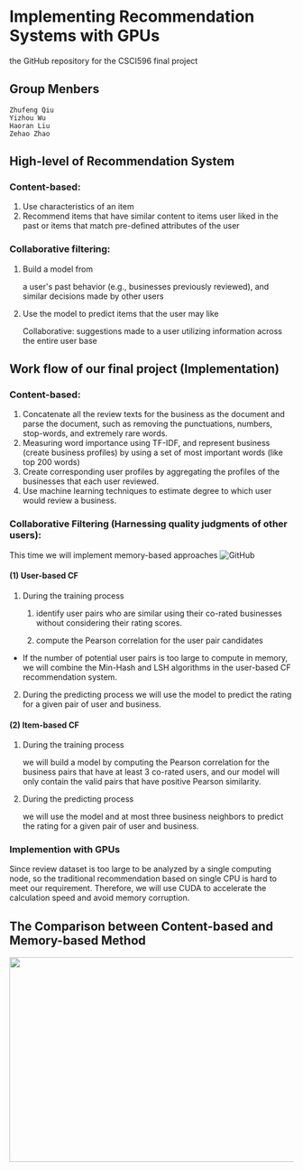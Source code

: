 # Implementing Recommendation Systems with GPUs
the GitHub repository for the CSCI596 final project

## Group Menbers
    Zhufeng Qiu
    Yizhou Wu
    Haoran Liu
    Zehao Zhao



## High-level of Recommendation System

### Content-based:
1.	Use characteristics of an item
2.	Recommend items that have similar content to items user liked in the past or items that match pre-defined attributes of the user

### Collaborative filtering:
1.	Build a model from
    
    a user's past behavior (e.g., businesses previously reviewed), and similar decisions made by other users
    
2.	Use the model to predict items that the user may like

    Collaborative: suggestions made to a user utilizing information across the entire user base



## Work flow of our final project (Implementation)
### Content-based: 
1.	Concatenate all the review texts for the business as the document and parse the document, such as removing the punctuations, numbers, stop-words, and extremely rare words.
2.	Measuring word importance using TF-IDF, and represent business (create business profiles) by using a set of most important words (like top 200 words)
3.	Create corresponding user profiles by aggregating the profiles of the businesses that each user reviewed.
4.	Use machine learning techniques to estimate degree to which user would review a business.

### Collaborative Filtering (Harnessing quality judgments of other users):
This time we will implement memory-based approaches
![GitHub](https://raw.githubusercontent.com/ZhufengQiu/csci596_final_project/main/img/work_flow.jpg)
#### (1)	User-based CF
1.	During the training process
    
    1. identify user pairs who are similar using their co-rated businesses without considering their rating scores.
    
    2. compute the Pearson correlation for the user pair candidates 
    
* If the number of potential user pairs is too large to compute in memory, we will combine the Min-Hash and LSH algorithms in the user-based CF recommendation system.

2.	During the predicting process
we will use the model to predict the rating for a given pair of user and business.

#### (2)	Item-based CF
1.	During the training process
    
    we will build a model by computing the Pearson correlation for the business pairs that have at least 3 co-rated users, and our model will only contain the valid pairs that have positive Pearson similarity.
    
2.	During the predicting process
    
    we will use the model and at most three business neighbors to predict the rating for a given pair of user and business.

### Implemention with GPUs
Since review dataset is too large to be analyzed by a single computing node, so the traditional recommendation based on single CPU is hard to meet our requirement. Therefore, we will use CUDA to accelerate the calculation speed and avoid memory corruption.



## The Comparison between Content-based and Memory-based Method

<img width="824" height="363.2" src="https://raw.githubusercontent.com/ZhufengQiu/csci596_final_project/main/img/comparison_between_cb_and_cf.png"/>

